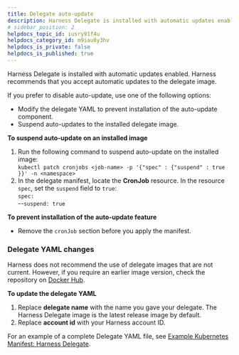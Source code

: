 ```yaml
---
title: Delegate auto-update
description: Harness Delegate is installed with automatic updates enabled. Harness recommends that you accept automatic updates to the delegate image. If you prefer to disable auto-update, use one of the followin…
# sidebar_position: 2
helpdocs_topic_id: iusry91f4u
helpdocs_category_id: m9iau0y3hv
helpdocs_is_private: false
helpdocs_is_published: true
---
```


Harness Delegate is installed with automatic updates enabled. Harness recommends that you accept automatic updates to the delegate image. 

If you prefer to disable auto-update, use one of the following options:

* Modify the delegate YAML to prevent installation of the auto-update component.
* Suspend auto-updates to the installed delegate image.

**To suspend auto-update on an installed image**

1. Run the following command to suspend auto-update on the installed image:  
`kubectl patch cronjobs <job-name> -p '{"spec" : {"suspend" : true }}' -n <namespace>`
2. In the delegate manifest, locate the **CronJob** resource. In the resource `spec`, set the `suspend` field to `true`:   
`spec:`  
--`suspend: true`

**To prevent installation of the auto-update feature**

* Remove the `cronJob` section before you apply the manifest.

### Delegate YAML changes

Harness does not recommend the use of delegate images that are not current. However, if you require an earlier image version, check the repository on [Docker Hub](https://hub.docker.com/).

**To update the delegate YAML**

1. Replace **delegate name** with the name you gave your delegate. The Harness Delegate image is the latest release image by default.
2. Replace **account id** with your Harness account ID.

For an example of a complete Delegate YAML file, see [Example Kubernetes Manifest: Harness Delegate](https://docs.harness.io/article/cjtk5rw8z4).

